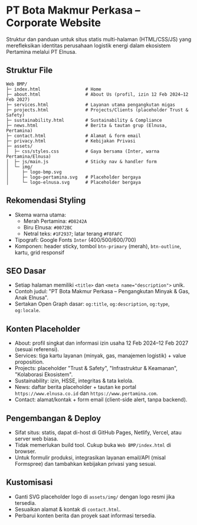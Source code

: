 # PT Bota Makmur Perkasa – Corporate Website

Struktur dan panduan untuk situs statis multi-halaman (HTML/CSS/JS) yang merefleksikan identitas perusahaan logistik energi dalam ekosistem Pertamina melalui PT Elnusa.

## Struktur File

```
Web BMP/
├─ index.html                 # Home
├─ about.html                 # About Us (profil, izin 12 Feb 2024–12 Feb 2027)
├─ services.html              # Layanan utama pengangkutan migas
├─ projects.html              # Projects/Clients (placeholder Trust & Safety)
├─ sustainability.html        # Sustainability & Compliance
├─ news.html                  # Berita & tautan grup (Elnusa, Pertamina)
├─ contact.html               # Alamat & form email
├─ privacy.html               # Kebijakan Privasi
├─ assets/
│  ├─ css/styles.css          # Gaya bersama (Inter, warna Pertamina/Elnusa)
│  ├─ js/main.js              # Sticky nav & handler form
│  └─ img/
│     ├─ logo-bmp.svg
│     ├─ logo-pertamina.svg   # Placeholder bergaya
│     └─ logo-elnusa.svg      # Placeholder bergaya
```

## Rekomendasi Styling

- Skema warna utama:
  - Merah Pertamina: `#D8242A`
  - Biru Elnusa: `#0072BC`
  - Netral teks: `#1F2937`; latar terang `#F8FAFC`
- Tipografi: Google Fonts `Inter` (400/500/600/700)
- Komponen: header sticky, tombol `btn-primary` (merah), `btn-outline`, kartu, grid responsif

## SEO Dasar

- Setiap halaman memiliki `<title>` dan `<meta name="description">` unik.
- Contoh judul: "PT Bota Makmur Perkasa – Pengangkutan Minyak & Gas, Anak Elnusa".
- Sertakan Open Graph dasar: `og:title`, `og:description`, `og:type`, `og:locale`.

## Konten Placeholder

- About: profil singkat dan informasi izin usaha 12 Feb 2024–12 Feb 2027 (sesuai referensi).
- Services: tiga kartu layanan (minyak, gas, manajemen logistik) + value proposition.
- Projects: placeholder "Trust & Safety", "Infrastruktur & Keamanan", "Kolaborasi Ekosistem".
- Sustainability: izin, HSSE, integritas & tata kelola.
- News: daftar berita placeholder + tautan ke portal `https://www.elnusa.co.id` dan `https://www.pertamina.com`.
- Contact: alamat/kontak + form email (client-side alert, tanpa backend).

## Pengembangan & Deploy

- Sifat situs: statis, dapat di-host di GitHub Pages, Netlify, Vercel, atau server web biasa.
- Tidak memerlukan build tool. Cukup buka `Web BMP/index.html` di browser.
- Untuk formulir produksi, integrasikan layanan email/API (misal Formspree) dan tambahkan kebijakan privasi yang sesuai.

## Kustomisasi

- Ganti SVG placeholder logo di `assets/img/` dengan logo resmi jika tersedia.
- Sesuaikan alamat & kontak di `contact.html`.
- Perbarui konten berita dan proyek saat informasi tersedia.
